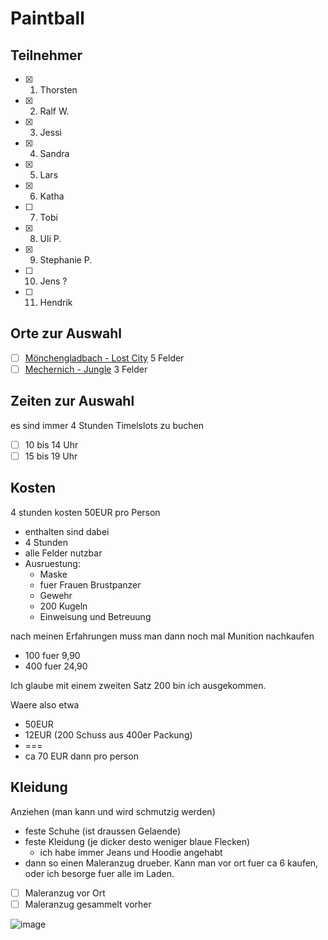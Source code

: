 # Paintball

## Teilnehmer
- [x] 1. Thorsten
- [x] 2. Ralf W.
- [x] 3. Jessi
- [x] 4. Sandra
- [x] 5. Lars
- [x] 6. Katha
- [ ] 7. Tobi
- [x] 8. Uli P.
- [x] 9. Stephanie P.
- [ ] 10. Jens ?
- [ ] 11. Hendrik

## Orte zur Auswahl
- [ ] [Mönchengladbach - Lost City](https://playpaintball.de/lostcity) 5 Felder
- [ ] [Mechernich - Jungle](https://playpaintball.de/jungle) 3 Felder

## Zeiten zur Auswahl
es sind immer 4 Stunden Timelslots zu buchen
- [ ] 10 bis 14 Uhr
- [ ] 15 bis 19 Uhr

## Kosten
4 stunden kosten 50EUR pro Person
- enthalten sind dabei
- 4 Stunden
- alle Felder nutzbar
- Ausruestung:
  - Maske
  - fuer Frauen Brustpanzer
  - Gewehr
  - 200 Kugeln
  - Einweisung und Betreuung

nach meinen Erfahrungen muss man dann noch mal Munition nachkaufen
- 100 fuer 9,90
- 400 fuer 24,90

Ich glaube mit einem zweiten Satz 200 bin ich ausgekommen.

Waere also etwa
- 50EUR
- 12EUR (200 Schuss aus 400er Packung)
- ===
- ca 70 EUR dann pro person

## Kleidung
Anziehen (man kann und wird schmutzig werden)
- feste Schuhe (ist draussen Gelaende)
- feste Kleidung (je dicker desto weniger blaue Flecken)
  - ich habe immer Jeans und Hoodie angehabt
- dann so einen Maleranzug drueber. Kann man vor ort fuer ca 6 kaufen, oder ich besorge fuer alle im Laden.

- [ ] Maleranzug vor Ort
- [ ] Maleranzug gesammelt vorher

![image](https://github.com/schwesig/notes/assets/89909507/fe294c4c-7450-4d1f-aca2-a6c8d9cdcb04)

